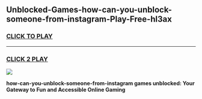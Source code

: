 
## Unblocked-Games-how-can-you-unblock-someone-from-instagram-Play-Free-hl3ax
<h3>
<a href="https://premium76.site?title=how-can-you-unblock-someone-from-instagram&ref=20M">CLICK TO PLAY</a></h3>
<hr>

<h3>
<a href="https://premium76.site?title=how-can-you-unblock-someone-from-instagram&ref=20M">CLICK 2 PLAY</a>
  
</h3>

<a href="https://premium76.site?title=how-can-you-unblock-someone-from-instagram&ref=19M"><img src="https://clearcache.store/games.png"></a>


**how-can-you-unblock-someone-from-instagram games unblocked: Your Gateway to Fun and Accessible Online Gaming**
